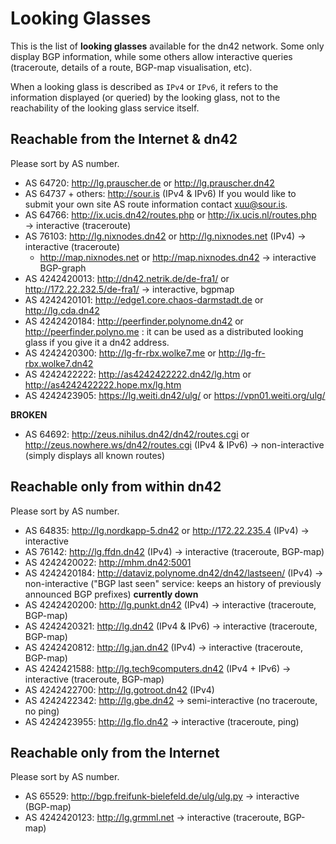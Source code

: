 # Looking Glasses

This is the list of **looking glasses** available for the dn42 network.  Some only display BGP information, while some others allow interactive queries (traceroute, details of a route, BGP-map visualisation, etc).

When a looking glass is described as `IPv4` or `IPv6`, it refers to the information displayed (or queried) by the looking glass, not to the reachability of the looking glass service itself.

## Reachable from the Internet & dn42

Please sort by AS number.

* AS 64720: http://lg.prauscher.de or http://lg.prauscher.dn42
* AS 64737 + others: http://sour.is (IPv4 & IPv6) If you would like to submit your own site AS route information contact xuu@sour.is. 
* AS 64766: http://ix.ucis.dn42/routes.php or http://ix.ucis.nl/routes.php → interactive (traceroute)
* AS 76103: http://lg.nixnodes.dn42 or http://lg.nixnodes.net (IPv4) → interactive (traceroute)
  * http://map.nixnodes.net or http://map.nixnodes.dn42 →  interactive BGP-graph
* AS 4242420013: http://dn42.netrik.de/de-fra1/ or http://172.22.232.5/de-fra1/ → interactive, bgpmap
* AS 4242420101: http://edge1.core.chaos-darmstadt.de or http://lg.cda.dn42
* AS 4242420184: http://peerfinder.polynome.dn42 or http://peerfinder.polyno.me : it can be used as a distributed looking glass if you give it a dn42 address.
* AS 4242420300: http://lg-fr-rbx.wolke7.me or http://lg-fr-rbx.wolke7.dn42
* AS 4242422222: http://as4242422222.dn42/lg.htm or http://as4242422222.hope.mx/lg.htm
* AS 4242423905: https://lg.weiti.dn42/ulg/ or https://vpn01.weiti.org/ulg/

**BROKEN**
* AS 64692: http://zeus.nihilus.dn42/dn42/routes.cgi or http://zeus.nowhere.ws/dn42/routes.cgi (IPv4 & IPv6) → non-interactive (simply displays all known routes) 

## Reachable only from within dn42

Please sort by AS number.

* AS 64835: http://lg.nordkapp-5.dn42 or http://172.22.235.4 (IPv4) → interactive
* AS 76142: http://lg.ffdn.dn42 (IPv4) → interactive (traceroute, BGP-map)
* AS 4242420022: http://mhm.dn42:5001
* AS 4242420184: http://dataviz.polynome.dn42/dn42/lastseen/ (IPv4) → non-interactive ("BGP last seen" service: keeps an history of previously announced BGP prefixes) **currently down**
* AS 4242420200: http://lg.punkt.dn42 (IPv4) → interactive (traceroute, BGP-map)
* AS 4242420321: http://lg.dn42 (IPv4 & IPv6) → interactive (traceroute, BGP-map)
* AS 4242420812: http://lg.jan.dn42 (IPv4) → interactive (traceroute, BGP-map)
* AS 4242421588: http://lg.tech9computers.dn42 (IPv4 + IPv6) → interactive (traceroute, BGP-map)
* AS 4242422700: http://lg.gotroot.dn42 (IPv4)
* AS 4242422342: http://lg.gbe.dn42 → semi-interactive (no traceroute, no ping)
* AS 4242423955: http://lg.flo.dn42 -> interactive (traceroute, ping)

## Reachable only from the Internet

Please sort by AS number.

* AS 65529: http://bgp.freifunk-bielefeld.de/ulg/ulg.py → interactive (BGP-map)
* AS 4242420123: http://lg.grmml.net → interactive (traceroute, BGP-map)